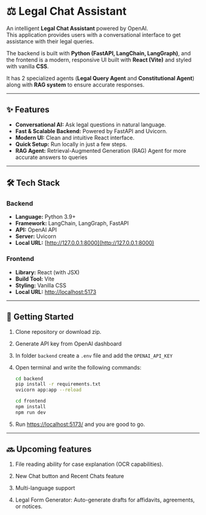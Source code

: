 # ⚖️ Legal Chat Assistant

An intelligent **Legal Chat Assistant** powered by OpenAI.  
This application provides users with a conversational interface to get assistance with their legal queries.

The backend is built with **Python (FastAPI, LangChain, LangGraph)**, and the frontend is a modern, responsive UI built with **React (Vite)** and styled with vanilla **CSS**.

It has 2 specialized agents (**Legal Query Agent** and **Constitutional Agent**) along with **RAG system** to ensure accurate responses.

---

## ✨ Features

- **Conversational AI:** Ask legal questions in natural language.
- **Fast & Scalable Backend:** Powered by FastAPI and Uvicorn.
- **Modern UI:** Clean and intuitive React interface.
- **Quick Setup:** Run locally in just a few steps.
- **RAG Agent:** Retrieval-Augmented Generation (RAG) Agent for more accurate answers to queries

---

## 🛠️ Tech Stack

### Backend
- **Language:** Python 3.9+
- **Framework:** LangChain, LangGraph, FastAPI
- **API:** OpenAI API
- **Server:** Uvicorn
- **Local URL:** [http://127.0.0.1:8000](http://127.0.0.1:8000)

### Frontend
- **Library:** React (with JSX)
- **Build Tool:** Vite
- **Styling:** Vanilla CSS
- **Local URL:** [http://localhost:5173](http://localhost:5173)

---

## 🚀 Getting Started

1. Clone repository or download zip.

2. Generate API key from OpenAI dashboard

3. In folder ```backend``` create a ```.env``` file and add the ```OPENAI_API_KEY```

4. Open terminal and write the following commands:
    ```bash 
    cd backend
    pip install -r requirements.txt
    uvicorn app:app --reload
    ```
    ```bash
    cd frontend 
    npm install
    npm run dev
    ```

5. Run [https://localhost:5173/](http://127.0.0.1:8000) and you are good to go.

---

## 🔜 Upcoming features

1. File reading ability for case explanation (OCR capabilities).

2. New Chat button and Recent Chats feature

3. Multi-language support

4. Legal Form Generator: Auto-generate drafts for affidavits, agreements, or notices.
